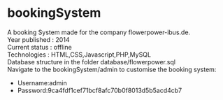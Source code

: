 # bookingSystem
A booking System made for the company flowerpower-ibus.de.<br>
Year published : 2014<br>
Current status : offline<br>
Technologies : HTML,CSS,Javascript,PHP,MySQL<br>
Database structure in the folder database/flowerpower.sql<br>
Navigate to the bookingSystem/admin to customise the booking system:<br>
- Username:admin
- Password:9ca4fdf1cef71bcf8afc70b0f8013d5b5acd4cb7
